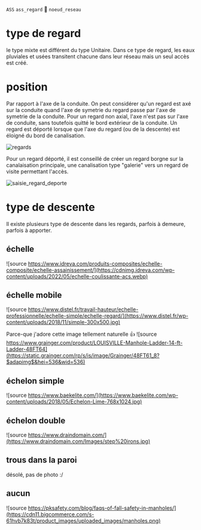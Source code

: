`ASS` `ass_regard` :link: `noeud_reseau`

# type de regard
le type mixte est différent du type Unitaire. Dans ce type de regard, les eaux pluviales et usées transitent chacune dans leur réseau mais un seul accès est créé.

# position
Par rapport à l'axe de la conduite.
On peut considérer qu'un regard est axé sur la conduite quand l'axe de symetrie du regard passe par l'axe de symetrie de la conduite.
Pour un regard non axial, l'axe n'est pas sur l'axe de conduite, sans toutefois quitté le bord extérieur de la conduite.
Un regard est déporté lorsque que l'axe du regard (ou de la descente) est éloigné du bord de canalisation.

![regards](https://github.com/cnigfr/StaR-Eau/blob/main/Documentation/image_documentation/modele/regard_position.png)

Pour un regard déporté, il est conseillé de créer un regard borgne sur la canalaisation principale, une canalisation type "galerie" vers un regard de visite permettant l'accès.

![saisie_regard_deporte](https://github.com/cnigfr/StaR-Eau/assets/108521114/43758cb7-9e9d-4700-812b-c161dce864b5)

# type de descente
Il existe plusieurs type de descente dans les regards, parfois à demeure, parfois à apporter.

## échelle

![source https://www.idreva.com/produits-composites/echelle-composite/echelle-assainissement/](https://cdnimg.idreva.com/wp-content/uploads/2022/05/echelle-coulissante-acs.webp)

## échelle mobile

![source https://www.distel.fr/travail-hauteur/echelle-professionnelle/echelle-simple/echelle-regard/](https://www.distel.fr/wp-content/uploads/2018/11/simple-300x500.jpg)

Parce-que j'adore cette image tellement naturelle :+1: 
![source https://www.grainger.com/product/LOUISVILLE-Manhole-Ladder-14-ft-Ladder-48FT64](https://static.grainger.com/rp/s/is/image/Grainger/48FT61_8?$adapimg$&hei=536&wid=536)

## échelon simple

![source https://www.baekelite.com/](https://www.baekelite.com/wp-content/uploads/2018/05/Echelon-Lime-768x1024.jpg)

## échelon double
![source https://www.draindomain.com/](https://www.draindomain.com/Images/step%20irons.jpg)

## trous dans la paroi

désolé, pas de photo :/

## aucun
![source https://pksafety.com/blog/faqs-of-fall-safety-in-manholes/](https://cdn11.bigcommerce.com/s-61hvb7k83t/product_images/uploaded_images/manholes.png)